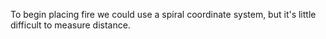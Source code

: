 To begin placing fire we could use a spiral coordinate system, but it's little difficult to measure distance.
